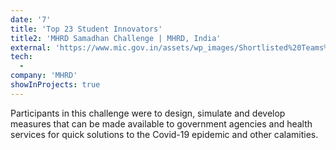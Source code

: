 ```yaml
---
date: '7'
title: 'Top 23 Student Innovators'
title2: 'MHRD Samadhan Challenge | MHRD, India'
external: 'https://www.mic.gov.in/assets/wp_images/Shortlisted%20Teams%20for%20MHRD%20-%20Samadhan.pdf'
tech:
  -
company: 'MHRD'
showInProjects: true
---
```


Participants in this challenge were to design, simulate and develop measures that can be made available to government agencies and health services for quick solutions to the Covid-19 epidemic and other calamities.
